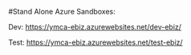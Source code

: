 #Stand Alone Azure Sandboxes:

Dev:
https://ymca-ebiz.azurewebsites.net/dev-ebiz/

Test:
https://ymca-ebiz.azurewebsites.net/test-ebiz/